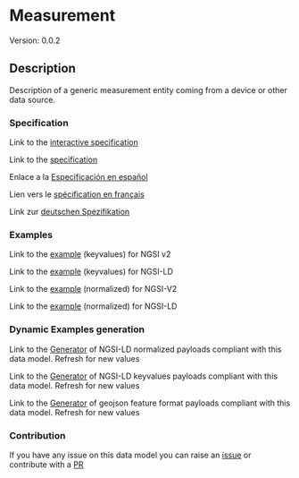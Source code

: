 # Measurement
Version: 0.0.2

## Description 

Description of a generic measurement entity coming from a device or other data source.
### Specification

Link to the [interactive specification](https://swagger.lab.fiware.org/?url=https://smart-data-models.github.io/dataModel.Device/Measurement/swagger.yaml)

Link to the [specification](https://smart-data-models.github.io/dataModel.Device/Measurement/doc/spec.md)

Enlace a la [Especificación en español](https://smart-data-models.github.io/dataModel.Device/Measurement/doc/spec_ES.md)

Lien vers le [spécification en français](https://smart-data-models.github.io/dataModel.Device/Measurement/doc/spec_FR.md)

Link zur [deutschen Spezifikation](https://smart-data-models.github.io/dataModel.Device/Measurement/doc/spec_DE.md)
### Examples

Link to the [example](https://smart-data-models.github.io/dataModel.Device/Measurement/examples/example.json) (keyvalues) for NGSI v2

Link to the [example](https://smart-data-models.github.io/dataModel.Device/Measurement/examples/example.jsonld) (keyvalues) for NGSI-LD

Link to the [example](https://smart-data-models.github.io/dataModel.Device/Measurement/examples/example-normalized.json) (normalized) for NGSI-V2

Link to the [example](https://smart-data-models.github.io/dataModel.Device/Measurement/examples/example-normalized.jsonld) (normalized) for NGSI-LD
### Dynamic Examples generation

Link to the [Generator](https://smartdatamodels.org/extra/ngsi-ld_generator_v0.92.php?schemaUrl=https://raw.githubusercontent.com/smart-data-models/dataModel.Device/master/Measurement/schema.json&email=info@smartdatamodels.org) of NGSI-LD normalized payloads compliant with this data model. Refresh for new values

Link to the [Generator](https://smartdatamodels.org/extra/ngsi-ld_generator_keyvalues_v0.92.php?schemaUrl=https://raw.githubusercontent.com/smart-data-models/dataModel.Device/master/Measurement/schema.json&email=info@smartdatamodels.org) of NGSI-LD keyvalues payloads compliant with this data model. Refresh for new values

Link to the [Generator](https://smartdatamodels.org/extra/geojson_features_generator_v1.0.php?schemaUrl=https://raw.githubusercontent.com/smart-data-models/dataModel.Device/master/Measurement/schema.json&email=info@smartdatamodels.org) of geojson feature format payloads compliant with this data model. Refresh for new values
### Contribution

 If you have any issue on this data model you can raise an [issue](https://github.com/smart-data-models/dataModel.Device/issues)  or contribute with a [PR](https://github.com/smart-data-models/dataModel.Device/pulls)